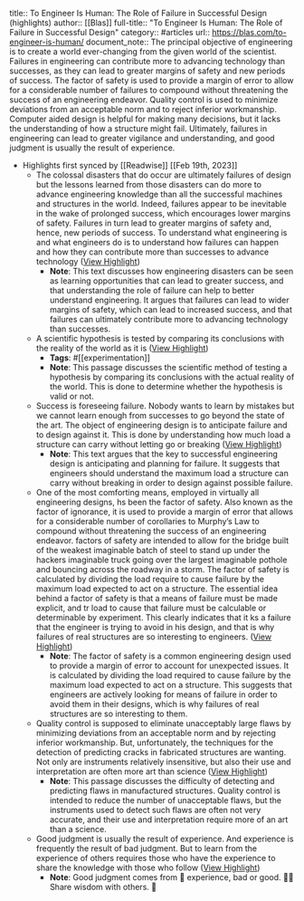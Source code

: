 title:: To Engineer Is Human: The Role of Failure in Successful Design (highlights)
author:: [[Blas]]
full-title:: "To Engineer Is Human: The Role of Failure in Successful Design"
category:: #articles
url:: https://blas.com/to-engineer-is-human/
document_note:: The principal objective of engineering is to create a world ever-changing from the given world of the scientist. Failures in engineering can contribute more to advancing technology than successes, as they can lead to greater margins of safety and new periods of success. The factor of safety is used to provide a margin of error to allow for a considerable number of failures to compound without threatening the success of an engineering endeavor. Quality control is used to minimize deviations from an acceptable norm and to reject inferior workmanship. Computer aided design is helpful for making many decisions, but it lacks the understanding of how a structure might fail. Ultimately, failures in engineering can lead to greater vigilance and understanding, and good judgment is usually the result of experience.

- Highlights first synced by [[Readwise]] [[Feb 19th, 2023]]
	- The colossal disasters that do occur are ultimately failures of design but the lessons learned from those disasters can do more to advance engineering knowledge than all the successful machines and structures in the world. Indeed, failures appear to be inevitable in the wake of prolonged success, which encourages lower margins of safety. Failures in turn lead to greater margins of safety and, hence, new periods of success. To understand what engineering is and what engineers do is to understand how failures can happen and how they can contribute more than successes to advance technology ([View Highlight](https://read.readwise.io/read/01gskf1sevpja4wnjpg698v2rt))
		- **Note**: This text discusses how engineering disasters can be seen as learning opportunities that can lead to greater success, and that understanding the role of failure can help to better understand engineering. It argues that failures can lead to wider margins of safety, which can lead to increased success, and that failures can ultimately contribute more to advancing technology than successes.
	- A scientific hypothesis is tested by comparing its conclusions with the reality of the world as it is ([View Highlight](https://read.readwise.io/read/01gskf29vj617kkrwsgdkrsqt9))
		- **Tags**: #[[experimentation]]
		- **Note**: This passage discusses the scientific method of testing a hypothesis by comparing its conclusions with the actual reality of the world. This is done to determine whether the hypothesis is valid or not.
	- Success is foreseeing failure. Nobody wants to learn by mistakes but we cannot learn enough from successes to go beyond the state of the art. The object of engineering design is to anticipate failure and to design against it. This is done by understanding how much load a structure can carry without letting go or breaking ([View Highlight](https://read.readwise.io/read/01gskf30wp36z9r0yqz2z6cd36))
		- **Note**: This text argues that the key to successful engineering design is anticipating and planning for failure. It suggests that engineers should understand the maximum load a structure can carry without breaking in order to design against possible failure.
	- One of the most comforting means, employed in virtually all engineering designs, hs been the factor of safety. Also known as the factor of ignorance, it is used to provide a margin of error that allows for a considerable number of corollaries to Murphy’s Law to compound without threatening the success of an engineering endeavor. factors of safety are intended to allow for the bridge built of the weakest imaginable batch of steel to stand up under the hackers imaginable truck going over the largest imaginable pothole and bouncing across the roadway in a storm. The factor of safety is calculated by dividing the load require to cause failure by the maximum load expected to act on a structure. The essential idea behind a factor of safety is that a means of failure must be made explicit, and tr load to cause that failure must be calculable or determinable by experiment. This clearly indicates that it ks a failure that the engineer is trying to avoid in his design, and that is why failures of real structures are so interesting to engineers. ([View Highlight](https://read.readwise.io/read/01gskf3q9mtkvx04s9x6c7qyht))
		- **Note**: The factor of safety is a common engineering design used to provide a margin of error to account for unexpected issues. It is calculated by dividing the load required to cause failure by the maximum load expected to act on a structure. This suggests that engineers are actively looking for means of failure in order to avoid them in their designs, which is why failures of real structures are so interesting to them.
	- Quality control is supposed to eliminate unacceptably large flaws by minimizing deviations from an acceptable norm and by rejecting inferior workmanship. But, unfortunately, the techniques for the detection of predicting cracks in fabricated structures are wanting. Not only are instruments relatively insensitive, but also their use and interpretation are often more art than science ([View Highlight](https://read.readwise.io/read/01gskf4vkx97er8dfs6xg47cq1))
		- **Note**: This passage discusses the difficulty of detecting and predicting flaws in manufactured structures. Quality control is intended to reduce the number of unacceptable flaws, but the instruments used to detect such flaws are often not very accurate, and their use and interpretation require more of an art than a science.
	- Good judgment is usually the result of experience. And experience is frequently the result of bad judgment. But to learn from the experience of others requires those who have the experience to share the knowledge with those who follow ([View Highlight](https://read.readwise.io/read/01gskf5y2k8zh8q3h0t7en4xsh))
		- **Note**: Good judgment comes from 🤔
		  experience, bad or good. 🤷‍♀️ 
		  Share wisdom with others. 🤝